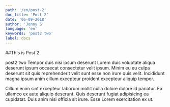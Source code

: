 ```yaml
---
path: '/en/post-2'
doc_title: 'Post 2'
date: '06-09-2018'
author: 'Jonny S'
language: 'en'
keywords: 'post2 two'
label: docs
---
```


##This is Post 2

post2 two Tempor duis nisi ipsum deserunt Lorem duis voluptate aliqua deserunt ipsum occaecat consectetur velit ipsum. Minim eu eu culpa deserunt sit quis reprehenderit velit sunt esse non irure quis velit. Incididunt magna ipsum anim cillum excepteur proident excepteur aliquip tempor.
<!-- end -->

Cillum enim sint excepteur laborum mollit nulla dolore dolore id pariatur. Ea ullamco ex aute aliquip deserunt. Quis deserunt fugiat adipisicing ea cupidatat. Duis anim nisi officia sit irure. Esse Lorem exercitation ex ut.